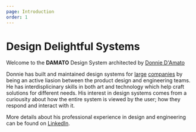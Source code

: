 ```yaml
---
page: Introduction
order: 1
---
```


# Design **Delightful** Systems

Welcome to the **DAMATO** Design System architected by [Donnie D'Amato](https://donniedamato.info)

Donnie has built and maintained design systems for [large](https://www.compass.com) [companies](https://www.godaddy.com) by being an active liasion between the product design and engineering teams. He has interdisplicinary skills in both art and technology which help craft solutions for different needs. His interest in design systems comes from a curiousity about how the entire system is viewed by the user; how they respond and interact with it.

More details about his professional experience in design and engineering can be found on [LinkedIn](https://www.linkedin.com/in/fauxserious/).